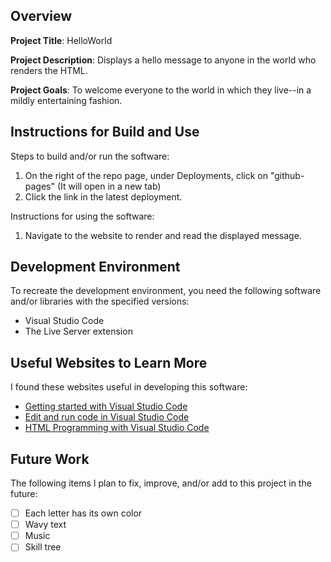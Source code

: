 ## Overview

**Project Title**: HelloWorld

**Project Description**: Displays a hello message to anyone in the world who renders the HTML.

<!-- runs this program. -->

**Project Goals**: To welcome everyone to the world in which they live--in a mildly entertaining fashion.

## Instructions for Build and Use

Steps to build and/or run the software:

1. On the right of the repo page, under Deployments, click on "github-pages" (It will open in a new tab)
2. Click the link in the latest deployment.

Instructions for using the software:

1. Navigate to the website to render and read the displayed message.

## Development Environment

To recreate the development environment, you need the following software and/or libraries with the specified versions:

- Visual Studio Code
- The Live Server extension

## Useful Websites to Learn More

I found these websites useful in developing this software:

- [Getting started with Visual Studio Code](https://code.visualstudio.com/docs/introvideos/basics)
- [Edit and run code in Visual Studio Code](https://code.visualstudio.com/docs/introvideos/codeediting)
- [HTML Programming with Visual Studio Code](https://code.visualstudio.com/docs/languages/html)

## Future Work

The following items I plan to fix, improve, and/or add to this project in the future:

- [ ] Each letter has its own color
- [ ] Wavy text
- [ ] Music
- [ ] Skill tree
